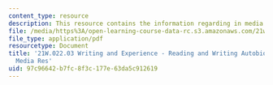 ```yaml
---
content_type: resource
description: This resource contains the information regarding in media res.
file: /media/https%3A/open-learning-course-data-rc.s3.amazonaws.com/21w-022-03-writing-and-experience-reading-and-writing-autobiography-spring-2014/97c96642b7fc8f3c177e63da5c912619_MIT21W_022_03S14_MediasRes.pdf
file_type: application/pdf
resourcetype: Document
title: '21W.022.03 Writing and Experience - Reading and Writing Autobiography: In
  Media Res'
uid: 97c96642-b7fc-8f3c-177e-63da5c912619
---
```

